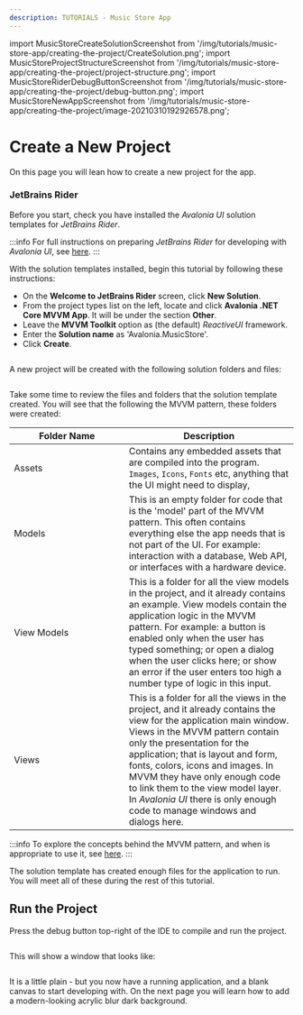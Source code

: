 ```yaml
---
description: TUTORIALS - Music Store App
---
```


import MusicStoreCreateSolutionScreenshot from '/img/tutorials/music-store-app/creating-the-project/CreateSolution.png';
import MusicStoreProjectStructureScreenshot from '/img/tutorials/music-store-app/creating-the-project/project-structure.png';
import MusicStoreRiderDebugButtonScreenshot from '/img/tutorials/music-store-app/creating-the-project/debug-button.png';
import MusicStoreNewAppScreenshot from '/img/tutorials/music-store-app/creating-the-project/image-20210310192926578.png';

# Create a New Project

On this page you will lean how to create a new project for the app.

### JetBrains Rider

Before you start, check you have installed the _Avalonia UI_ solution templates for _JetBrains Rider_.

:::info
For full instructions on preparing _JetBrains Rider_ for developing with _Avalonia UI_, see [here](../../reference/jetbrains-rider-ide/jetbrains-rider-setup.md).
:::

With the solution templates installed, begin this tutorial by following these instructions:

- On the **Welcome to JetBrains Rider** screen, click **New Solution**.
- From the project types list on the left, locate and click **Avalonia .NET Core MVVM App**. It will be under the section **Other**.
- Leave the **MVVM Toolkit** option as (the default) _ReactiveUI_ framework.
- Enter the **Solution name** as 'Avalonia.MusicStore'.
- Click **Create**.

<p><img className="image-medium-zoom" src={MusicStoreCreateSolutionScreenshot} alt="" /></p>

A new project will be created with the following solution folders and files:

<p><img className="image-medium-zoom" src={MusicStoreProjectStructureScreenshot} alt="" /></p>

Take some time to review the files and folders that the solution template created. You will see that the following the MVVM pattern, these folders were created:

<table><thead><tr><th width="188">Folder Name</th><th>Description</th></tr></thead><tbody><tr><td>Assets</td><td>Contains any embedded assets that are compiled into the program. <code>Images</code>, <code>Icons</code>, <code>Fonts</code> etc, anything that the UI might need to display,</td></tr><tr><td>Models</td><td>This is an empty folder for code that is the 'model' part of the MVVM pattern. This often contains everything else the app needs that is not part of the UI. For example: interaction with a database, Web API, or  interfaces with a hardware device. </td></tr><tr><td>View Models</td><td>This is a folder for all the view models in the project, and it already contains an example. View models contain the application logic in the MVVM pattern. For example: a button is enabled only when the user has typed something; or open a dialog when the user clicks here; or show an error if the user enters too high a number type of logic in this input.</td></tr><tr><td>Views</td><td>This is a folder for all the views in the project, and it already contains the view for the application main window. Views in the MVVM pattern contain only the presentation for the application; that is layout and form, fonts, colors, icons and images. In MVVM they have only enough code to link them to the view model layer. In <em>Avalonia UI</em> there is only enough code to manage windows and dialogs here.</td></tr></tbody></table>

:::info
To explore the concepts behind the MVVM pattern, and when is appropriate to use it, see [here](../../concepts/the-mvvm-pattern/).
:::

The solution template has created enough files for the application to run. You will meet all of these during the rest of this tutorial.   

## Run the Project

Press the debug button top-right of the IDE to compile and run the project.

<p><img className="image-medium-zoom" src={MusicStoreRiderDebugButtonScreenshot} alt="" /></p>

This will show a window that looks like:

<p><img className="image-medium-zoom" src={MusicStoreNewAppScreenshot} alt="" /></p>

It is a little plain - but you now have a running application, and a blank canvas to start developing with. On the next page you will learn how to add a modern-looking acrylic blur dark background.

